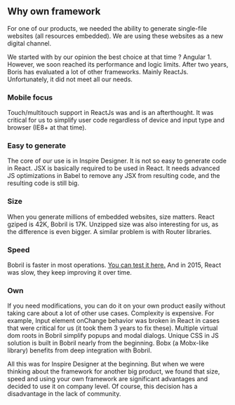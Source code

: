 [//]: <> (!!! ORDER OF ROWS IS REQUIRED !!!)
[//]: <> (menuLabel:'Why own framework')
[//]: <> (menuAnchor:'menu-why-own-framework')
[//]: <> (previous:'root.md';next: '')
<h2 id="menu-why-own-framework">Why own framework</h2>
For one of our products, we needed the ability to generate single-file websites (all resources embedded). We are using these websites as a new digital channel.

We started with by our opinion the best choice at that time ? Angular 1. However, we soon reached its performance and logic limits. After two years, Boris has evaluated a lot of other frameworks. Mainly ReactJs. Unfortunately, it did not meet all our needs.

### Mobile focus
Touch/multitouch support in ReactJs was and is an afterthought. It was critical for us to simplify user code regardless of device and input type and browser (IE8+ at that time).

### Easy to generate
The core of our use is in Inspire Designer. It is not so easy to generate code in React. JSX is basically required to be used in React. It needs advanced JS optimizations in Babel to remove any JSX from resulting code, and the resulting code is still big.

### Size
When you generate millions of embedded websites, size matters. React gziped is 42K, Bobril is 17K. Unzipped size was also interesting for us, as the difference is even bigger. A similar problem is with Router libraries.

### Speed
Bobril is faster in most operations. [You can test it here.](https://localvoid.github.io/uibench/) And in 2015, React was slow, they keep improving it over time.

### Own
If you need modifications, you can do it on your own product easily without taking care about a lot of other use cases. Complexity is expensive. For example, Input element onChange behavior was broken in React in cases that were critical for us (it took them 3 years to fix these). Multiple virtual dom roots in Bobril simplify popups and modal dialogs. Unique CSS in JS solution is built in Bobril nearly from the beginning. Bobx (a Mobx-like library) benefits from deep integration with Bobril.

All this was for Inspire Designer at the beginning. But when we were thinking about the framework for another big product, we found that size, speed and using your own framework are significant advantages and decided to use it on company level. Of course, this decision has a disadvantage in the lack of community.